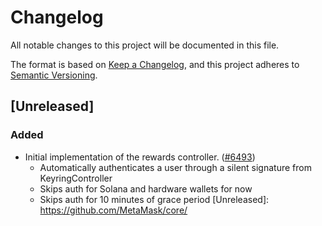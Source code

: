 # Changelog

All notable changes to this project will be documented in this file.

The format is based on [Keep a Changelog](https://keepachangelog.com/en/1.0.0/),
and this project adheres to [Semantic Versioning](https://semver.org/spec/v2.0.0.html).

## [Unreleased]

### Added

- Initial implementation of the rewards controller. ([#6493](https://github.com/MetaMask/core/pull/6493))
  - Automatically authenticates a user through a silent signature from KeyringController
  - Skips auth for Solana and hardware wallets for now
  - Skips auth for 10 minutes of grace period
    [Unreleased]: https://github.com/MetaMask/core/
